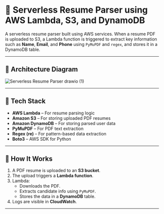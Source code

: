 # 🧠 Serverless Resume Parser using AWS Lambda, S3, and DynamoDB

A serverless resume parser built using AWS services. When a resume PDF is uploaded to S3, a Lambda function is triggered to extract key information such as **Name**, **Email**, and **Phone** using `PyMuPDF` and `regex`, and stores it in a DynamoDB table.

---

## 📐 Architecture Diagram

![Serverless Resume Parser drawio (1)](https://github.com/user-attachments/assets/ffc2623d-17a3-4141-95bf-7b5e655c789b)



---

## 🧰 Tech Stack

- **AWS Lambda** – For resume parsing logic
- **Amazon S3** – For storing uploaded PDF resumes
- **Amazon DynamoDB** – For storing parsed user data
- **PyMuPDF** – For PDF text extraction
- **Regex (re)** – For pattern-based data extraction
- **Boto3** – AWS SDK for Python

---

## 🚀 How It Works

1. A PDF resume is uploaded to an **S3 bucket**.
2. The upload triggers a **Lambda function**.
3. Lambda:
   - Downloads the PDF.
   - Extracts candidate info using `PyMuPDF`.
   - Stores the data in a **DynamoDB** table.
4. Logs are visible in **CloudWatch**.

---


   
